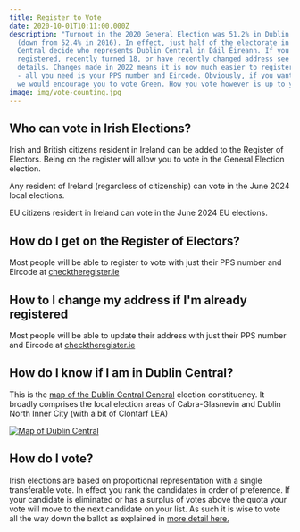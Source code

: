 ```yaml
---
title: Register to Vote
date: 2020-10-01T10:11:00.000Z
description: "Turnout in the 2020 General Election was 51.2% in Dublin Central
  (down from 52.4% in 2016). In effect, just half of the electorate in Dublin
  Central decide who represents Dublin Central in Dáil Éireann. If you are not
  registered, recently turned 18, or have recently changed address see below for
  details. Changes made in 2022 means it is now much easier to register to vote
  - all you need is your PPS number and Eircode. Obviously, if you want Green,
  we would encourage you to vote Green. How you vote however is up to you. "
image: img/vote-counting.jpg
---
```

## Who can vote in Irish Elections?

Irish and British citizens resident in Ireland can be added to the Register of Electors. Being on the register will allow you to vote in the General Election election.

Any resident of Ireland (regardless of citizenship) can vote in the June 2024 local elections.

EU citizens resident in Ireland can vote in the June 2024 EU elections.

## How do I get on the Register of Electors?

Most people will be able to register to vote with just their PPS number and Eircode at [checktheregister.ie](https://checktheregister.ie/)

## How to I change my address if I'm already registered

Most people will be able to update their address with just their PPS number and Eircode at [checktheregister.ie](https://checktheregister.ie/)

## How do I know if I am in Dublin Central?

This is the [map of the Dublin Central General](http://umap.openstreetmap.fr/en/map/dublin-north-central-electoral-district-map_356159#13/53.3638/-6.2363) election constituency. It broadly comprises the local election areas of Cabra-Glasnevin and Dublin North Inner City (with a bit of Clontarf LEA)

[![Map of Dublin Central](/img/dublin-central-map.png)](http://umap.openstreetmap.fr/en/map/dublin-north-central-electoral-district-map_356159#13/53.3638/-6.2363)

## How do I vote?

Irish elections are based on proportional representation with a single transferable vote. In effect you rank the candidates in order of preference. If your candidate is eliminated or has a surplus of votes above the quota your vote will move to the next candidate on your list. As such it is wise to vote all the way down the ballot as explained in [more detail here.](https://www.irishtimes.com/news/politics/why-it-pays-to-vote-all-the-way-down-the-ballot-paper-1.2548241)